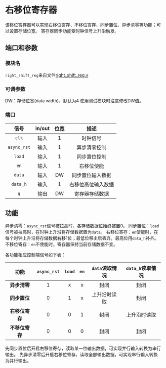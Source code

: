 # 右移位寄存器

该移位寄存器可以实现右移位寄存、不移位寄存、同步置位、异步清零等功能；可以设置存储位宽。
寄存器同步功能受时钟信号上升沿触发。

## 端口和参数

### 模块名

`right_shift_reg`来自文件[right_shift_reg.v](right_shift_reg.v)

### 可调参数

DW：存储位宽(data width)，默认为4
使用测试模块时注意修改DW值。

### 端口

|信号|in/out|位宽|描述|
|:-:|:-:|:-:|:-:|
|`clk`|输入|1|时钟信号|
|`async_rst`|输入|1|异步清零控制|
|`load`|输入|1|同步置位控制|
|`en`|输入|1|右移位使能|
|`data`|输入|DW|同步置位输入数据|
|`data_h`|输入|1|右移位高位输入数据|
|`q`|输出|DW|寄存器存储数据|

## 功能

异步清零：`async_rst`信号被拉高时，各存储数据位始终被置0。
同步置位：`load`信号被拉高时，在时钟上升沿将存储数据置为`data`。
右移位寄存：`en`使能时，在每个时钟上升沿将存储数据右移1位；最低位移出后丢弃，最高位用`data_h`补齐。
不移位寄存：`en`不使能时，寄存器保持当前存储数据不变。

各功能相应控制端信号如下表：

|功能|`async_rst`|`load`|`en`|`data`读取情况|`data_h`读取情况|
|:-:|:-:|:-:|:-:|:-:|:-:|
|**异步清零**|1|x|x|封闭|封闭|
|**同步置位**|0|1|x|上升沿时读取|封闭|
|**右移位寄存**|0|0|1|封闭|上升沿时读取|
|**不移位寄存**|0|0|0|封闭|封闭|

先同步置位后开启右移位寄存，读取某一位输出数据，可实现并行输入转换为串行输出。
先异步清零后开启右移位寄存，读取全部输出数据，可实现串行输入转换为并行输出。
